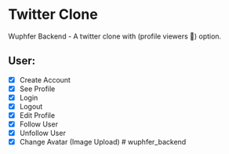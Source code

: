 # Twitter Clone

Wuphfer Backend - A twitter clone with (profile viewers 👀) option.

## User:

- [x] Create Account
- [x] See Profile
- [x] Login
- [x] Logout
- [x] Edit Profile
- [x] Follow User
- [x] Unfollow User
- [x] Change Avatar (Image Upload)
#   w u p h f e r _ b a c k e n d  
 
